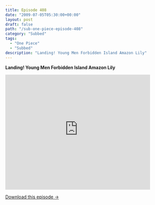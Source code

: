 ```yaml
---
title: Episode 408
date: "2009-07-05T05:30:00+00:00"
layout: post
draft: false
path: "/sub-one-piece-episode-408"
category: "Subbed"
tags:
  - "One Piece"
  - "Subbed"
description: "Landing! Young Men Forbidden Island Amazon Lily"
---
```


**Landing! Young Men Forbidden Island Amazon Lily**

<iframe width="640" height="360" src="https://www.rapidvideo.com/e/G0NNSVEGSZ" frameborder="0" marginwidth=0 marginheight=0 scrolling=no allowfullscreen style="max-width:90%;"></iframe>

<a href="http://ouo.io/qs/eCodkFEQ?s=https://www.rapidvideo.com/d/G0NNSVEGSZ" class="styled_a">Download this episode →</a>

